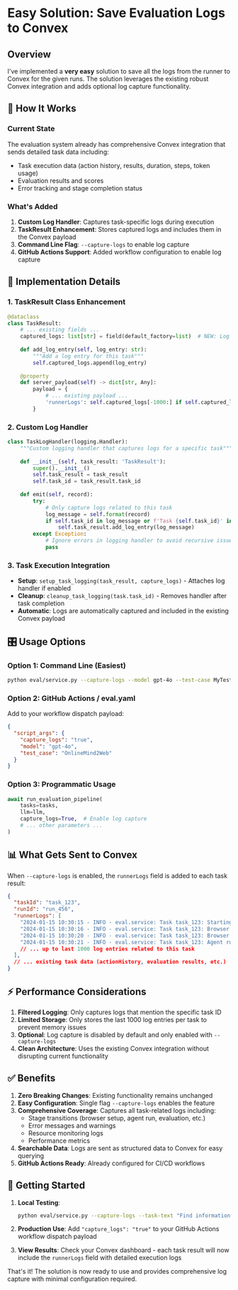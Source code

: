 # Easy Solution: Save Evaluation Logs to Convex

## Overview

I've implemented a **very easy** solution to save all the logs from the runner to Convex for the given runs. The solution leverages the existing robust Convex integration and adds optional log capture functionality.

## 🚀 How It Works

### Current State
The evaluation system already has comprehensive Convex integration that sends detailed task data including:
- Task execution data (action history, results, duration, steps, token usage)
- Evaluation results and scores
- Error tracking and stage completion status

### What's Added
1. **Custom Log Handler**: Captures task-specific logs during execution
2. **TaskResult Enhancement**: Stores captured logs and includes them in the Convex payload
3. **Command Line Flag**: `--capture-logs` to enable log capture
4. **GitHub Actions Support**: Added workflow configuration to enable log capture

## 📝 Implementation Details

### 1. TaskResult Class Enhancement
```python
@dataclass
class TaskResult:
    # ... existing fields ...
    captured_logs: list[str] = field(default_factory=list)  # NEW: Log capture
    
    def add_log_entry(self, log_entry: str):
        """Add a log entry for this task"""
        self.captured_logs.append(log_entry)
    
    @property
    def server_payload(self) -> dict[str, Any]:
        payload = {
            # ... existing payload ...
            'runnerLogs': self.captured_logs[-1000:] if self.captured_logs else [],  # NEW: Include last 1000 log entries
        }
```

### 2. Custom Log Handler
```python
class TaskLogHandler(logging.Handler):
    """Custom logging handler that captures logs for a specific task"""
    
    def __init__(self, task_result: 'TaskResult'):
        super().__init__()
        self.task_result = task_result
        self.task_id = task_result.task_id
        
    def emit(self, record):
        try:
            # Only capture logs related to this task
            log_message = self.format(record)
            if self.task_id in log_message or f'Task {self.task_id}' in log_message:
                self.task_result.add_log_entry(log_message)
        except Exception:
            # Ignore errors in logging handler to avoid recursive issues
            pass
```

### 3. Task Execution Integration
- **Setup**: `setup_task_logging(task_result, capture_logs)` - Attaches log handler if enabled
- **Cleanup**: `cleanup_task_logging(task.task_id)` - Removes handler after task completion
- **Automatic**: Logs are automatically captured and included in the existing Convex payload

## 🎛️ Usage Options

### Option 1: Command Line (Easiest)
```bash
python eval/service.py --capture-logs --model gpt-4o --test-case MyTestCase
```

### Option 2: GitHub Actions / eval.yaml
Add to your workflow dispatch payload:
```json
{
  "script_args": {
    "capture_logs": "true",
    "model": "gpt-4o",
    "test_case": "OnlineMind2Web"
  }
}
```

### Option 3: Programmatic Usage
```python
await run_evaluation_pipeline(
    tasks=tasks,
    llm=llm,
    capture_logs=True,  # Enable log capture
    # ... other parameters ...
)
```

## 📊 What Gets Sent to Convex

When `--capture-logs` is enabled, the `runnerLogs` field is added to each task result:

```json
{
  "taskId": "task_123",
  "runId": "run_456", 
  "runnerLogs": [
    "2024-01-15 10:30:15 - INFO - eval.service: Task task_123: Starting execution pipeline.",
    "2024-01-15 10:30:16 - INFO - eval.service: Task task_123: Browser setup starting.",
    "2024-01-15 10:30:20 - INFO - eval.service: Task task_123: Browser session started successfully.",
    "2024-01-15 10:30:21 - INFO - eval.service: Task task_123: Agent run starting.",
    // ... up to last 1000 log entries related to this task
  ],
  // ... existing task data (actionHistory, evaluation results, etc.)
}
```

## ⚡ Performance Considerations

1. **Filtered Logging**: Only captures logs that mention the specific task ID
2. **Limited Storage**: Only stores the last 1000 log entries per task to prevent memory issues
3. **Optional**: Log capture is disabled by default and only enabled with `--capture-logs`
4. **Clean Architecture**: Uses the existing Convex integration without disrupting current functionality

## ✅ Benefits

1. **Zero Breaking Changes**: Existing functionality remains unchanged
2. **Easy Configuration**: Single flag `--capture-logs` enables the feature
3. **Comprehensive Coverage**: Captures all task-related logs including:
   - Stage transitions (browser setup, agent run, evaluation, etc.)
   - Error messages and warnings  
   - Resource monitoring logs
   - Performance metrics
4. **Searchable Data**: Logs are sent as structured data to Convex for easy querying
5. **GitHub Actions Ready**: Already configured for CI/CD workflows

## 🚦 Getting Started

1. **Local Testing**:
   ```bash
   python eval/service.py --capture-logs --task-text "Find information about OpenAI" --model gpt-4o
   ```

2. **Production Use**:
   Add `"capture_logs": "true"` to your GitHub Actions workflow dispatch payload

3. **View Results**:
   Check your Convex dashboard - each task result will now include the `runnerLogs` field with detailed execution logs

That's it! The solution is now ready to use and provides comprehensive log capture with minimal configuration required.